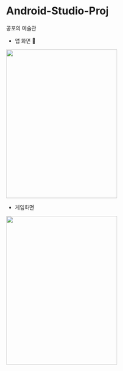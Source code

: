 # Android-Studio-Proj
공포의 미술관



* 앱 화면 📱
<img src = "https://user-images.githubusercontent.com/90470172/189794562-02ede115-127f-406a-aac7-a4ff19b12e87.jpg" width = "300" height = "400" />

* 게임화면
<img src = "https://user-images.githubusercontent.com/90470172/189794619-5e7c91a0-d46d-46e9-8b01-0aa7b82aad3e.jpg" width = "300" height = "400" />
